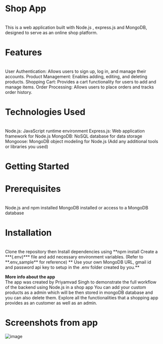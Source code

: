 # Shop App
<br>
This is a web application built with Node.js , express.js and MongoDB, designed to serve as an online shop platform.

# Features
<br>
  User Authentication: Allows users to sign up, log in, and manage their accounts.
  Product Management: Enables adding, editing, and deleting products.
  Shopping Cart: Provides a cart functionality for users to add and manage items.
  Order Processing: Allows users to place orders and tracks order history.

# Technologies Used
<br>
  Node.js: JavaScript runtime environment
  Express.js: Web application framework for Node.js
  MongoDB: NoSQL database for data storage
  Mongoose: MongoDB object modeling for Node.js
  (Add any additional tools or libraries you used)
  
# Getting Started
# Prerequisites
<br>
  Node.js and npm installed
  MongoDB installed or access to a MongoDB database
  
# Installation
<br>
  Clone the repository then Install dependencies using **npm install
  Create a ***(.env)*** file and add necessary environment variables. (Refer to **.env_sample** for reference)
** Use your own MongoDB URL, gmail id and password api key to setup in the .env folder created by you.**


**More info about the app**
<br>
The app was created by Priyamvad Singh to demonstrate the full workflow of the backend using Node.js in a shop app You can add your custom products as a admin which will be then stored in mongoDB database and you can also delete them. 
Explore all the functionalities that a shopping app provides as an customer as well as an admin.

# Screenshots from app

![image](https://github.com/Priyam216/NodeShop/assets/120257602/ee65731a-1eaa-413d-9c6e-fcb1b37a299b)

